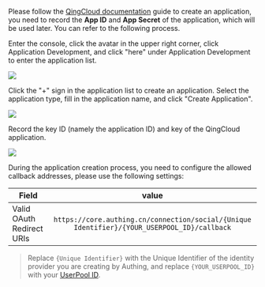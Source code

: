 <IntegrationDetailCard title="Create an application on the Qingyun developer platform">

Please follow the [QingCloud documentation](https://docsv3.qingcloud.com/appcenter/dev-platform/saas-developer-guide/release/#%E5%88%9B%E5%BB%BA%E5%BA%94%E7%94%A8) guide to create an application, you need to record the **App ID** and **App Secret** of the application, which will be used later. You can refer to the following process.

Enter the console, click the avatar in the upper right corner, click Application Development, and click "here" under Application Development to enter the application list.

<img src="~@imagesEnUs/connections/qingcloud/qingcloud_1.png" >

Click the "+" sign in the application list to create an application. Select the application type, fill in the application name, and click "Create Application".

<img src="~@imagesEnUs/connections/qingcloud/qingcloud_2.png" >

Record the key ID (namely the application ID) and key of the QingCloud application.

<img src="~@imagesEnUs/connections/qingcloud/qingcloud_3.png" >

During the application creation process, you need to configure the allowed callback addresses, please use the following settings:

| Field                     |                              value                              |
| ------------------------- | :----------------------------------------------------------: |
| Valid OAuth Redirect URIs | `https://core.authing.cn/connection/social/{Unique Identifier}/{YOUR_USERPOOL_ID}/callback` |

> Replace `{Unique Identifier}` with the Unique Identifier of the identity provider you are creating by Authing, and replace `{YOUR_USERPOOL_ID}` with your [UserPool ID](/en/guides/faqs/get-userpool-id-and-secret.md).

</IntegrationDetailCard>

